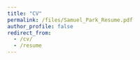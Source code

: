 ```yaml
---
title: "CV"
permalink: /files/Samuel_Park_Resume.pdf
author_profile: false
redirect_from:
  - /cv/
  - /resume
---
```






<!-- ---
layout: archive
title: "CV"
permalink: /cv/
author_profile: true
redirect_from:
  - /resume
---

{% include base_path %}

<a style="text-decoration:none" href="https://samparkk13.github.io/files/Samuel_Park_Resume.pdf">cv</a>
====== -->
